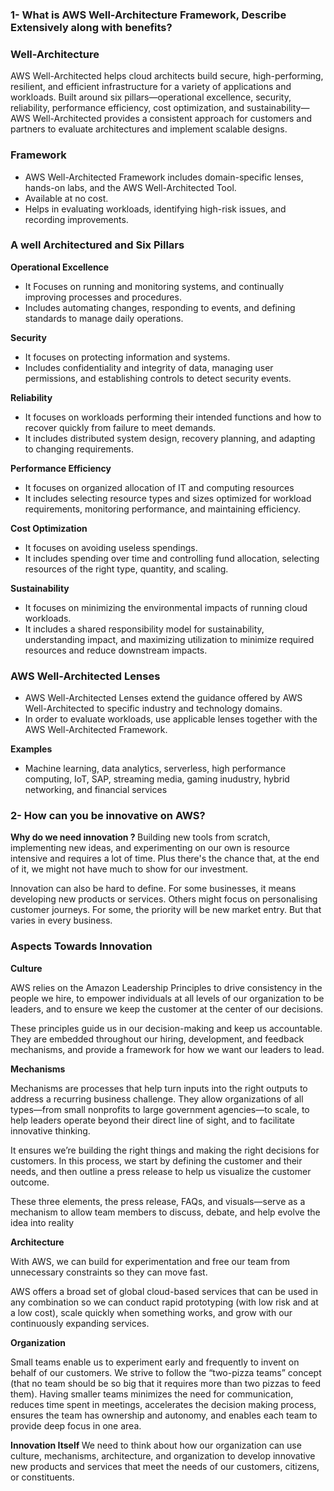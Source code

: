<h3>1- What is AWS Well-Architecture Framework, Describe Extensively along with benefits?</h3>

<h3> Well-Architecture</h3>
AWS Well-Architected helps cloud architects build secure, high-performing, resilient, and efficient infrastructure for a variety of applications and workloads. Built around six pillars—operational excellence, security, reliability, performance efficiency, cost optimization, and sustainability—AWS Well-Architected provides a consistent approach for customers and partners to evaluate architectures and implement scalable designs.

<h3> Framework </h3>

- AWS Well-Architected Framework includes domain-specific lenses, hands-on labs, and the AWS Well-Architected Tool.
- Available at no cost. 
- Helps in evaluating workloads, identifying high-risk issues, and recording improvements.

<h3> A well Architectured and Six Pillars </h3>

<b> Operational Excellence</b>
 
- It Focuses on running and monitoring systems, and continually improving processes and procedures.
- Includes automating changes, responding to events, and defining standards to manage daily operations.


<b> Security </b>

- It focuses on protecting information and systems.
- Includes confidentiality and integrity of data, managing user permissions, and establishing controls to detect security events.

<b> Reliability </b>

- It focuses on workloads performing their intended functions and how to recover quickly from failure to meet demands.
- It includes distributed system design, recovery planning, and adapting to changing requirements.

<b> Performance Efficiency  </b>

- It focuses on organized allocation of IT and computing resources
- It includes selecting resource types and sizes optimized for workload requirements, monitoring performance, and maintaining efficiency.

<b> Cost Optimization </b>
- It focuses on avoiding useless spendings.
- It includes spending over time and controlling fund allocation, selecting resources of the right type, quantity, and scaling.

<b> Sustainability </b>
- It focuses on minimizing the environmental impacts of running cloud workloads.
- It includes a shared responsibility model for sustainability, understanding impact, and maximizing utilization to minimize required resources and reduce downstream impacts.

<h3> AWS Well-Architected Lenses </h3>

- AWS Well-Architected Lenses extend the guidance offered by AWS Well-Architected to specific industry and technology domains.
- In order to evaluate workloads, use applicable lenses together with the AWS Well-Architected Framework.


<b>Examples </b> 

- Machine learning, data analytics, serverless, high performance computing, IoT, SAP, streaming media, gaming inudustry, hybrid networking, and financial services





<h3> 2- How can you be innovative on AWS? </h3>

<b> Why do we need innovation ? </b> 
Building new tools from scratch, implementing new ideas, and experimenting on our own is resource intensive and requires a lot of time. Plus there's the chance that, at the end of it, we might not have much to show for our investment.

Innovation can also be hard to define. For some businesses, it means developing new products or services. Others might focus on personalising customer journeys. For some, the priority will be new market entry. But that varies in every business.

<h3>Aspects Towards Innovation </h3>

<b> Culture </b>

 AWS relies on the Amazon Leadership Principles to drive consistency in the people we hire, to empower individuals at all levels of our organization to be leaders, and to ensure we keep the customer at the center of our decisions.
 
 These principles guide us in our decision-making and keep us accountable. They are embedded throughout our hiring, development, and feedback mechanisms, and provide a framework for how we want our leaders to lead.
 
 <b> Mechanisms </b> 
 
  Mechanisms are processes that help turn inputs into the right outputs to address a recurring business challenge. They allow organizations of all types—from small nonprofits to large government agencies—to scale, to help leaders operate beyond their direct line of sight, and to facilitate innovative thinking.
  
  It ensures we’re building the right things and making the right decisions for customers. In this process, we start by defining the customer and their needs, and then outline a press release to help us visualize the customer outcome.
  
  These three elements, the press release, FAQs, and visuals—serve as a mechanism to allow team members to discuss, debate, and help evolve the idea into reality
  
  <b> Architecture </b> 
  
  With AWS, we can build for experimentation and free our team from unnecessary constraints so they can move fast.
  
  AWS offers a broad set of global cloud-based services that can be used in any combination so we can conduct rapid prototyping (with low risk and at a low cost), scale quickly when something works, and grow with our continuously expanding services.
  
  <b> Organization </b>
  
 Small teams enable us to experiment early and frequently to invent on behalf of our customers. We strive to follow the “two-pizza teams” concept (that no team should be so big that it requires more than two pizzas to feed them). Having smaller teams minimizes the need for communication, reduces time spent in meetings, accelerates the decision making process, ensures the team has ownership and autonomy, and enables each team to provide deep focus in one area.
  
<b>  Innovation Itself </b>
We need to think about how our organization can use culture, mechanisms, architecture, and organization to develop innovative new products and services that meet the needs of our customers, citizens, or constituents.
